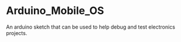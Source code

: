 Arduino_Mobile_OS
=================

An arduino sketch that can be used to help debug and test electronics projects.

